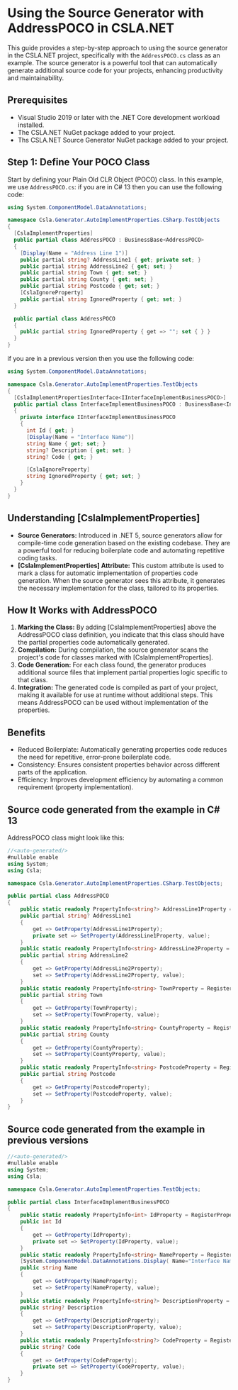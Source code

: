 # Using the Source Generator with AddressPOCO in CSLA.NET

This guide provides a step-by-step approach to using the source generator in the CSLA.NET project, specifically with the `AddressPOCO.cs` class as an example. The source generator is a powerful tool that can automatically generate additional source code for your projects, enhancing productivity and maintainability.

## Prerequisites

- Visual Studio 2019 or later with the .NET Core development workload installed.
- The CSLA.NET NuGet package added to your project.
- Ths CSLA.NET Source Generator NuGet package added to your project.

## Step 1: Define Your POCO Class

Start by defining your Plain Old CLR Object (POCO) class. In this example, we use `AddressPOCO.cs`:
if you are in C# 13 then you can use the following code:

```csharp
using System.ComponentModel.DataAnnotations;

namespace Csla.Generator.AutoImplementProperties.CSharp.TestObjects
{
  [CslaImplementProperties]
  public partial class AddressPOCO : BusinessBase<AddressPOCO>
  {
    [Display(Name = "Address Line 1")]
    public partial string? AddressLine1 { get; private set; }
    public partial string AddressLine2 { get; set; }
    public partial string Town { get; set; }
    public partial string County { get; set; }
    public partial string Postcode { get; set; }
    [CslaIgnoreProperty]
    public partial string IgnoredProperty { get; set; }
  }

  public partial class AddressPOCO
  {
    public partial string IgnoredProperty { get => ""; set { } }
  }
}
```

if you are in a previous version then you use the following code:

```csharp
using System.ComponentModel.DataAnnotations;

namespace Csla.Generator.AutoImplementProperties.TestObjects
{
  [CslaImplementPropertiesInterface<IInterfaceImplementBusinessPOCO>]
  public partial class InterfaceImplementBusinessPOCO : BusinessBase<InterfaceImplementBusinessPOCO>
  {
    private interface IInterfaceImplementBusinessPOCO
    {
      int Id { get; }
      [Display(Name = "Interface Name")]
      string Name { get; set; }
      string? Description { get; set; }
      string? Code { get; }

      [CslaIgnoreProperty]
      string IgnoredProperty { get; set; }
    }
  }
}

```

## Understanding [CslaImplementProperties]

- **Source Generators:** Introduced in .NET 5, source generators allow for compile-time code generation based on the existing codebase. They are a powerful tool for reducing boilerplate code and automating repetitive coding tasks.
- **[CslaImplementProperties] Attribute:** This custom attribute is used to mark a class for automatic implementation of properties code generation. When the source generator sees this attribute, it generates the necessary implementation for the class, tailored to its properties.

## How It Works with AddressPOCO
1.	**Marking the Class:** By adding [CslaImplementProperties] above the AddressPOCO class definition, you indicate that this class should have the partial properties code automatically generated.
2.	**Compilation:** During compilation, the source generator scans the project's code for classes marked with [CslaImplementProperties].
3.	**Code Generation:** For each class found, the generator produces additional source files that implement partial properties logic specific to that class.
4.	**Integration:** The generated code is compiled as part of your project, making it available for use at runtime without additional steps. This means AddressPOCO can be used without implementation of the properties.
## Benefits
-	Reduced Boilerplate: Automatically generating properties code reduces the need for repetitive, error-prone boilerplate code.
-	Consistency: Ensures consistent properties behavior across different parts of the application.
-	Efficiency: Improves development efficiency by automating a common requirement (property implementation).

## Source code generated from the example in C# 13

AddressPOCO class might look like this:

```csharp
//<auto-generated/>
#nullable enable
using System;
using Csla;

namespace Csla.Generator.AutoImplementProperties.CSharp.TestObjects;

public partial class AddressPOCO
{
	public static readonly PropertyInfo<string?> AddressLine1Property = RegisterProperty<string?>(nameof(AddressLine1));
	public partial string? AddressLine1
	{
		get => GetProperty(AddressLine1Property);
		private set => SetProperty(AddressLine1Property, value);
	}
	public static readonly PropertyInfo<string> AddressLine2Property = RegisterProperty<string>(nameof(AddressLine2));
	public partial string AddressLine2
	{
		get => GetProperty(AddressLine2Property);
		set => SetProperty(AddressLine2Property, value);
	}
	public static readonly PropertyInfo<string> TownProperty = RegisterProperty<string>(nameof(Town));
	public partial string Town
	{
		get => GetProperty(TownProperty);
		set => SetProperty(TownProperty, value);
	}
	public static readonly PropertyInfo<string> CountyProperty = RegisterProperty<string>(nameof(County));
	public partial string County
	{
		get => GetProperty(CountyProperty);
		set => SetProperty(CountyProperty, value);
	}
	public static readonly PropertyInfo<string> PostcodeProperty = RegisterProperty<string>(nameof(Postcode));
	public partial string Postcode
	{
		get => GetProperty(PostcodeProperty);
		set => SetProperty(PostcodeProperty, value);
	}
}
```

## Source code generated from the example in previous versions

```csharp
//<auto-generated/>
#nullable enable
using System;
using Csla;

namespace Csla.Generator.AutoImplementProperties.TestObjects;

public partial class InterfaceImplementBusinessPOCO
{
	public static readonly PropertyInfo<int> IdProperty = RegisterProperty<int>(nameof(Id));
	public int Id
	{
		get => GetProperty(IdProperty);
		private set => SetProperty(IdProperty, value);
	}
	public static readonly PropertyInfo<string> NameProperty = RegisterProperty<string>(nameof(Name));
	[System.ComponentModel.DataAnnotations.Display( Name="Interface Name")]
	public string Name
	{
		get => GetProperty(NameProperty);
		set => SetProperty(NameProperty, value);
	}
	public static readonly PropertyInfo<string?> DescriptionProperty = RegisterProperty<string?>(nameof(Description));
	public string? Description
	{
		get => GetProperty(DescriptionProperty);
		set => SetProperty(DescriptionProperty, value);
	}
	public static readonly PropertyInfo<string?> CodeProperty = RegisterProperty<string?>(nameof(Code));
	public string? Code
	{
		get => GetProperty(CodeProperty);
		private set => SetProperty(CodeProperty, value);
	}
}


```
